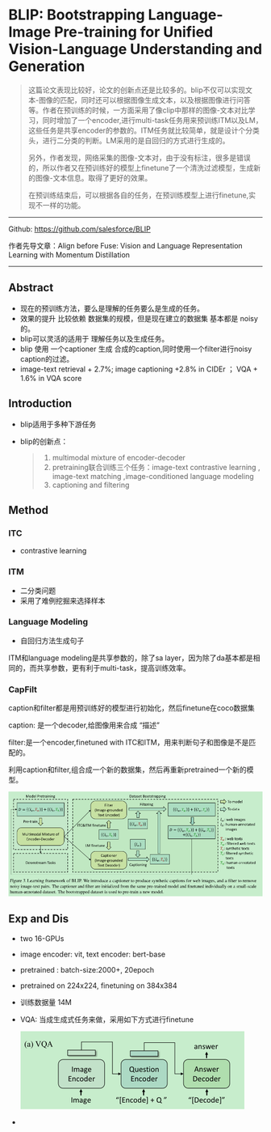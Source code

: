 # BLIP: Bootstrapping Language-Image Pre-training for Unified Vision-Language Understanding and Generation
>这篇论文表现比较好，论文的创新点还是比较多的。blip不仅可以实现文本-图像的匹配，同时还可以根据图像生成文本，以及根据图像进行问答等。作者在预训练的时候，一方面采用了像clip中那样的图像-文本对比学习，同时增加了一个encoder,进行multi-task任务用来预训练ITM以及LM，这些任务是共享encoder的参数的。ITM任务就比较简单，就是设计个分类头，进行二分类的判断。LM采用的是自回归的方式进行生成的。
>
>另外，作者发现，网络采集的图像-文本对，由于没有标注，很多是错误的，所以作者又在预训练好的模型上finetune了一个清洗过滤模型，生成新的图像-文本信息。取得了更好的效果。
>
>在预训练结束后，可以根据各自的任务，在预训练模型上进行finetune,实现不一样的功能。

---

Github:  https://github.com/salesforce/BLIP

作者先导文章：Align before Fuse: Vision and Language Representation Learning with Momentum Distillation

---

## Abstract

- 现在的预训练方法，要么是理解的任务要么是生成的任务。
- 效果的提升 比较依赖 数据集的规模，但是现在建立的数据集 基本都是 noisy的。
- blip可以灵活的适用于 理解任务以及生成任务。
- blip  使用 一个captioner 生成 合成的caption,同时使用一个filter进行noisy caption的过滤。
- image-text retrieval + 2.7%; image captioning +2.8% in CIDEr ； VQA + 1.6% in VQA score

## Introduction

- blip适用于多种下游任务

- blip的创新点：

  > 1. multimodal mixture of encoder-decoder
  > 2. pretraining联合训练三个任务：image-text  contrastive learning , image-text matching ,image-conditioned language modeling
  > 3. captioning and filtering

## Method

### ITC

- contrastive learning

### ITM

- 二分类问题
- 采用了难例挖掘来选择样本

### Language Modeling

- 自回归方法生成句子

ITM和language modeling是共享参数的，除了sa layer，因为除了da基本都是相同的，而共享参数，更有利于multi-task，提高训练效率。



### CapFilt

caption和filter都是用预训练好的模型进行初始化，然后finetune在coco数据集

caption: 是一个decoder,给图像用来合成 “描述”

filter:是一个encoder,finetuned with ITC和ITM，用来判断句子和图像是不是匹配的。

利用caption和filter,组合成一个新的数据集，然后再重新pretrained一个新的模型。

![image-20220314150652689](..\images\image-20220314150652689.png)



## Exp and Dis

- two 16-GPUs

- image encoder: vit,  text encoder: bert-base

- pretrained :  batch-size:2000+,   20epoch

- pretrained on 224x224, finetuning on 384x384

- 训练数据量 14M

- VQA: 当成生成式任务来做，采用如下方式进行finetune

  ![image-20220314155124873](..\images\image-20220314155124873.png)

- 

  
